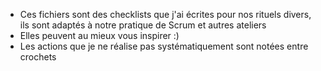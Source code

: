 * Ces fichiers sont des checklists que j'ai écrites pour nos rituels divers, ils sont adaptés à notre pratique de Scrum et autres ateliers
* Elles peuvent au mieux vous inspirer :)
* Les actions que je ne réalise pas systématiquement sont notées entre crochets
